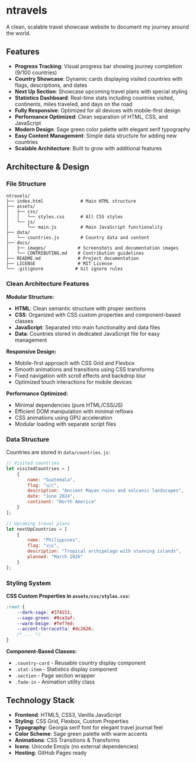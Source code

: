 # ntravels

A clean, scalable travel showcase website to document my journey around the world.


## Features

- **Progress Tracking**: Visual progress bar showing journey completion (9/100 countries)
- **Country Showcase**: Dynamic cards displaying visited countries with flags, descriptions, and dates
- **Next Up Section**: Showcase upcoming travel plans with special styling
- **Statistics Dashboard**: Real-time stats including countries visited, continents, miles traveled, and days on the road
- **Fully Responsive**: Optimized for all devices with mobile-first design
- **Performance Optimized**: Clean separation of HTML, CSS, and JavaScript
- **Modern Design**: Sage green color palette with elegant serif typography
- **Easy Content Management**: Simple data structure for adding new countries
- **Scalable Architecture**: Built to grow with additional features

## Architecture & Design

### File Structure

```
ntravels/
├── index.html              # Main HTML structure
├── assets/
│   ├── css/
│   │   └── styles.css      # All CSS styles
│   └── js/
│       └── main.js         # Main JavaScript functionality
├── data/
│   └── countries.js        # Country data and content
├── docs/
│   ├── images/            # Screenshots and documentation images
│   └── CONTRIBUTING.md    # Contribution guidelines
├── README.md              # Project documentation
├── LICENSE                # MIT License
└── .gitignore            # Git ignore rules
```

### Clean Architecture Features

**Modular Structure:**
- **HTML**: Clean semantic structure with proper sections
- **CSS**: Organized with CSS custom properties and component-based classes
- **JavaScript**: Separated into main functionality and data files
- **Data**: Countries stored in dedicated JavaScript file for easy management

**Responsive Design:**
- Mobile-first approach with CSS Grid and Flexbox
- Smooth animations and transitions using CSS transforms
- Fixed navigation with scroll effects and backdrop blur
- Optimized touch interactions for mobile devices

**Performance Optimized:**
- Minimal dependencies (pure HTML/CSS/JS)
- Efficient DOM manipulation with minimal reflows
- CSS animations using GPU acceleration
- Modular loading with separate script files

### Data Structure

Countries are stored in `data/countries.js`:

```javascript
// Visited countries
let visitedCountries = [
    {
        name: "Guatemala",
        flag: "🇬🇹",
        description: "Ancient Mayan ruins and volcanic landscapes",
        date: "June 2024",
        continent: "North America"
    }
];

// Upcoming travel plans
let nextUpCountries = [
    {
        name: "Philippines",
        flag: "🇵🇭",
        description: "Tropical archipelago with stunning islands",
        planned: "March 2026"
    }
];
```

### Styling System

**CSS Custom Properties in `assets/css/styles.css`:**
```css
:root {
    --dark-sage: #374151;
    --sage-green: #9ca3af;
    --warm-beige: #fef7ed;
    --accent-terracotta: #dc2626;
    /* ... */
}
```

**Component-Based Classes:**
- `.country-card` - Reusable country display component
- `.stat-item` - Statistics display component
- `.section` - Page section wrapper
- `.fade-in` - Animation utility class

## Technology Stack

- **Frontend**: HTML5, CSS3, Vanilla JavaScript
- **Styling**: CSS Grid, Flexbox, Custom Properties
- **Typography**: Georgia serif font for elegant travel journal feel
- **Color Scheme**: Sage green palette with warm accents
- **Animations**: CSS Transitions & Transforms
- **Icons**: Unicode Emojis (no external dependencies)
- **Hosting**: GitHub Pages ready
